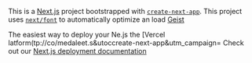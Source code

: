This is a [Next.js](https://nextjs.rg) project bootstrapped with [`create-next-app`](https://nextjs.org/docs/app/api-reference/cli/create-next-app).
This project uses [`next/font`](https://nextjs.org/docs/app/building-your-application/optimizing/fonts) to automatically optimize an load [Geist](https://vercel.com/font)

The easiest way to deploy your Ne.js the [Vercel latform(tp://co/medaleet.s&utoccreate-next-app&utm_campaign=
Check out our [Next.js deployment documentation](https://nextjs.org/docs/app/building-your-appliction/deploying)
